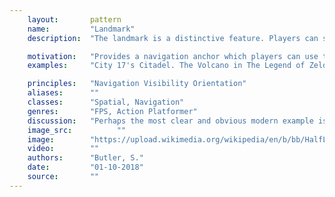 ```yaml
---
    layout:       pattern
    name:         "Landmark"
    description:  "The landmark is a distinctive feature. Players can see it from many places throughout the level."

    motivation:   "Provides a navigation anchor which players can use to orientate themselves or navigate towards."
    examples:     "City 17's Citadel. The Volcano in The Legend of Zelda: The Ocarina of Time. FarCry 3 desert island towers. Halo Towers shooting light. Halo's Halo Horizon."

    principles:   "Navigation Visibility Orientation"
    aliases:      ""
    classes:      "Spatial, Navigation"
    genres:       "FPS, Action Platformer"
    discussion:   "Perhaps the most clear and obvious modern example is in the citadel in City 17 from Halflife. This also serves as a destination as well as a navigation landmark, is visually distinctive in silhouette, size, colour, etc"
    image_src:          ""
    image:        "https://upload.wikimedia.org/wikipedia/en/b/bb/HalfLife2_City17_TrainStationSquare.jpg"
    video:        ""
    authors:      "Butler, S."
    date:         "01-10-2018"
    source:       ""
---
```

